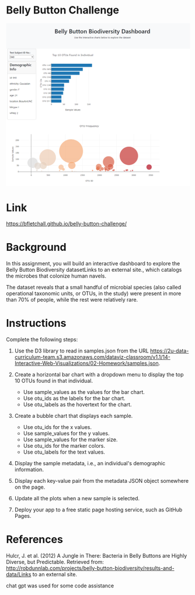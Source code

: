 # Belly Button Challenge

![alt text](image.png)

# Link
https://bfletchall.github.io/belly-button-challenge/

# Background
In this assignment, you will build an interactive dashboard to explore the Belly Button Biodiversity datasetLinks to an external site., which catalogs the microbes that colonize human navels.

The dataset reveals that a small handful of microbial species (also called operational taxonomic units, or OTUs, in the study) were present in more than 70% of people, while the rest were relatively rare.

# Instructions
Complete the following steps:

1. Use the D3 library to read in samples.json from the URL https://2u-data-curriculum-team.s3.amazonaws.com/dataviz-classroom/v1.1/14-Interactive-Web-Visualizations/02-Homework/samples.json.

2. Create a horizontal bar chart with a dropdown menu to display the top 10 OTUs found in that individual.

    - Use sample_values as the values for the bar chart.
    - Use otu_ids as the labels for the bar chart.
    - Use otu_labels as the hovertext for the chart.

3. Create a bubble chart that displays each sample.

    - Use otu_ids for the x values.
    - Use sample_values for the y values.
    - Use sample_values for the marker size.
    - Use otu_ids for the marker colors.
    - Use otu_labels for the text values.

4. Display the sample metadata, i.e., an individual's demographic information.

5. Display each key-value pair from the metadata JSON object somewhere on the page.

6. Update all the plots when a new sample is selected.

7. Deploy your app to a free static page hosting service, such as GitHub Pages.


# References
Hulcr, J. et al. (2012) A Jungle in There: Bacteria in Belly Buttons are Highly Diverse, but Predictable. Retrieved from: http://robdunnlab.com/projects/belly-button-biodiversity/results-and-data/Links to an external site.

[def]: image.png

chat gpt was used for some code assistance